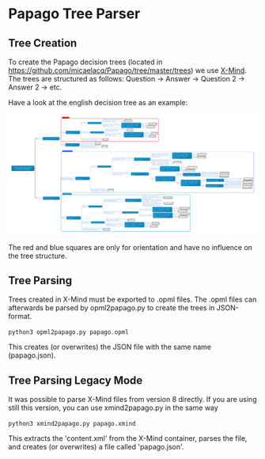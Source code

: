 # Papago Tree Parser

## Tree Creation

To create the Papago decision trees (located in https://github.com/micaelacq/Papago/tree/master/trees) we use [X-Mind](https://xmind.app/). The trees are structured as follows: Question -> Answer -> Question 2 -> Answer 2 -> etc.

Have a look at the english decision tree as an example:

![Papago Decision Tree](https://github.com/micaelacq/Papago/blob/master/parser/papago-en.png?raw=true)

The red and blue squares are only for orientation and have no influence on the tree structure.

## Tree Parsing
Trees created in X-Mind must be exported to .opml files. The .opml files can afterwards be parsed by opml2papago.py to create the trees in JSON-format.

`python3 opml2papago.py papago.opml`

This creates (or overwrites) the JSON file with the same name (papago.json).

## Tree Parsing Legacy Mode
It was possible to parse X-Mind files from version 8 directly. If you are using still this version, you can use xmind2papago.py in the same way

`python3 xmind2papago.py papago.xmind`

This extracts the 'content.xml' from the X-Mind container, parses the file, and creates (or overwrites) a file called 'papago.json'.
